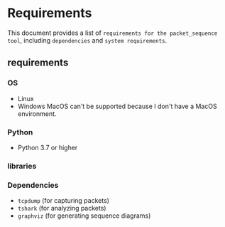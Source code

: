 # Requirements
This document provides a list of `requirements for the packet_sequence tool`, including `dependencies` and `system requirements`.

## requirements

### OS
- Linux
- Windows
MacOS can't be supported because I don't have a MacOS environment.

### Python
- Python 3.7 or higher

### libraries


### Dependencies
- `tcpdump` (for capturing packets)
- `tshark` (for analyzing packets)
- `graphviz` (for generating sequence diagrams)

